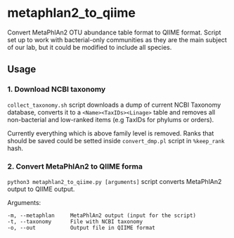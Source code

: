 # metaphlan2_to_qiime
Convert MetaPhlAn2 OTU abundance table format to QIIME format. Script set up to work with bacterial-only communities as they are the main subject of our lab, but it could be modified to include all species.

## Usage
### 1. Download NCBI taxonomy

`collect_taxonomy.sh` script downloads a dump of current NCBI Taxonomy database, converts it to a `<Name><TaxIDs><Linage>` table and removes all non-bacterial and low-ranked items (e.g TaxIDs for phylums or orders).

Currently everything which is above family level is removed. Ranks that should be saved could be setted inside `convert_dmp.pl` script in `%keep_rank` hash.

### 2. Convert MetaPhlAn2 to QIIME forma

`python3 metaphlan2_to_qiime.py [arguments]` script converts MetaPhlAn2 output to QIIME output.

Arguments:
```
-m, --metaphlan     MetaPhlAn2 output (input for the script)
-t, --taxonomy      File with NCBI taxonomy
-o, --out           Output file in QIIME format
```
